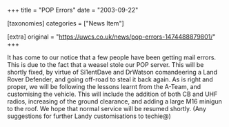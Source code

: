 +++
title = "POP Errors"
date = "2003-09-22"

[taxonomies]
categories = ["News Item"]

[extra]
original = "https://uwcs.co.uk/news/pop-errors-1474488879801/"
+++

It has come to our notice that a few people have been getting mail errors. This is due to the fact that a weasel stole our POP server. This will be shortly fixed, by virtue of Si1entDave and DrWatson comandeering a Land Rover Defender, and going off-road to steal it back again. As is right and proper, we will be following the lessons learnt from the A-Team, and customising the vehicle. This will include the addition of both CB and UHF radios, increasing of the ground clearance, and adding a large M16 minigun to the roof. We hope that normal service will be resumed shortly. (Any suggestions for further Landy customisations to techie@)

